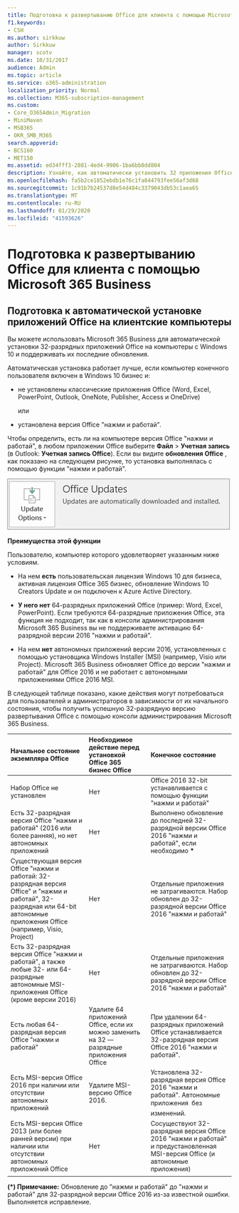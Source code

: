 ```yaml
---
title: Подготовка к развертыванию Office для клиента с помощью Microsoft 365 Business
f1.keywords:
- CSH
ms.author: sirkkuw
author: Sirkkuw
manager: scotv
ms.date: 10/31/2017
audience: Admin
ms.topic: article
ms.service: o365-administration
localization_priority: Normal
ms.collection: M365-subscription-management
ms.custom:
- Core_O365Admin_Migration
- MiniMaven
- MSB365
- OKR_SMB_M365
search.appverid:
- BCS160
- MET150
ms.assetid: ed34fff3-2881-4ed4-9906-1ba6bb8dd804
description: Узнайте, как автоматически установить 32 приложения Office на компьютеры с Windows 10 и оставить их обновленными.
ms.openlocfilehash: fa5b2ce1852ebdb1e76c1fa844793fee56af3d68
ms.sourcegitcommit: 1c91b7b24537d0e54d484c3379043db53c1aea65
ms.translationtype: MT
ms.contentlocale: ru-RU
ms.lasthandoff: 01/29/2020
ms.locfileid: "41593626"
---
```

# <a name="prepare-for-office-client-deployment-by-microsoft-365-business"></a>Подготовка к развертыванию Office для клиента с помощью Microsoft 365 Business

## <a name="prepare-to-automatically-install-office-apps-to-client-computers"></a>Подготовка к автоматической установке приложений Office на клиентские компьютеры

Вы можете использовать Microsoft 365 Business для автоматической установки 32-разрядных приложений Office на компьютеры с Windows 10 и поддерживать их последние обновления.
  
Автоматическая установка работает лучше, если компьютер конечного пользователя включен в Windows 10 бизнес и:
  
- не установлены классические приложения Office (Word, Excel, PowerPoint, Outlook, OneNote, Publisher, Access и OneDrive)
    
    или
    
- установлена версия Office "нажми и работай".
    
Чтобы определить, есть ли на компьютере версия Office "нажми и работай", в любом приложении Office выберите **Файл** \> **Учетная запись** (в Outlook: **Учетная запись Office**). Если вы видите **обновления Office** , как показано на следующем рисунке, то установка выполнялась с помощью функции "нажми и работай". 
  
![Screenshot of Office updates in Office app Account](media/e3439380-fa43-4ed6-ae5d-64851c297df5.png)
  
 **Преимущества этой функции**
  
Пользователю, компьютер которого удовлетворяет указанным ниже условиям.
  
- На нем **есть** пользовательская лицензия Windows 10 для бизнеса, активная лицензия Office 365 бизнес, обновление Windows 10 Creators Update и он подключен к Azure Active Directory. 
    
- **У него нет** 64-разрядных приложений Office (пример: Word, Excel, PowerPoint). Если требуются 64-разрядные приложения Office, эта функция не подходит, так как в консоли администрирования Microsoft 365 Business вы не поддерживаете активацию 64-разрядной версии 2016 "нажми и работай". 
    
- На нем **нет** автономных приложений версии 2016, установленных с помощью установщика Windows Installer (MSI) (например, Visio или Project). Microsoft 365 Business обновляет Office до версии "нажми и работай" для Office 2016 и не работает с автономными приложениями Office 2016 MSI. 
    
В следующей таблице показано, какие действия могут потребоваться для пользователей и администраторов в зависимости от их начального состояния, чтобы получить успешную 32-разрядную версию развертывания Office с помощью консоли администрирования Microsoft 365 Business.
  
|**Начальное состояние экземпляра Office**|**Необходимое действие перед установкой Office 365 бизнес Office**|**Конечное состояние**|
|:-----|:-----|:-----|
|Набор Office не установлен  <br/> |Нет  <br/> |Office 2016 32-bit устанавливается с помощью функции "нажми и работай"  <br/> |
|Есть 32-разрядная версия Office "нажми и работай" (2016 или более ранняя), но нет автономных приложений  <br/> |Нет  <br/> |Выполнено обновление до последней 32-разрядной версии Office 2016 "нажми и работай", если необходимо **\*** <br/> |
|Существующая версия Office "нажми и работай: 32-разрядная версия Office" и "нажми и работай", 32-разрядная или 64-bit автономные приложения Office (например, Visio, Project)  <br/> |Нет  <br/> |Отдельные приложения не затрагиваются. Набор обновлен до 32-разрядной версии Office 2016 "нажми и работай"  <br/> |
|Есть 32-разрядная версия Office "нажми и работай", а также любые 32- или 64-разрядные автономные MSI-приложения Office (кроме версии 2016)  <br/> |Нет  <br/> |Отдельные приложения не затрагиваются. Набор обновлен до 32-разрядной версии Office 2016 "нажми и работай"  <br/> ||||
|Есть любая 64-разрядная версия Office "нажми и работай"  <br/> |Удалите 64 приложений Office, если их можно заменить на 32 — разрядные приложения Office  <br/> |При удалении 64-разрядных приложений Office устанавливается 32-разрядная версия Office 2016 "нажми и работай".  <br/> |
|Есть MSI-версия Office 2016 при наличии или отсутствии автономных приложений  <br/> |Удалите MSI-версию Office 2016.  <br/> |Установлена 32-разрядная версия Office 2016 "нажми и работай". Автономные приложения  без изменений.  <br/> |
|Есть MSI-версия Office 2013 (или более ранней версии) при наличии или отсутствии автономных приложений Office  <br/> |Нет  <br/> |Сосуществуют 32-разрядная версия Office 2016 "нажми и работай" и предустановленная MSI-версия Office (и автономные приложения)  <br/> |
||||
   
 **(\*) Примечание:** Обновление до "нажми и работай" до "нажми и работай" для 32-разрядной версии Office 2016 из-за известной ошибки. Выполняется исправление. 
  